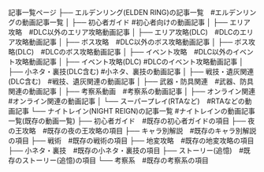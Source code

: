 記事一覧ページ
├── エルデンリング(ELDEN RING)の記事一覧　#エルデンリングの動画記事一覧
│   ├── 初心者ガイド  #初心者向けの動画記事
│   ├── エリア攻略　#DLC以外のエリア攻略動画記事
│   ├── エリア攻略(DLC)　#DLCのエリア攻略動画記事
│   ├── ボス攻略　#DLC以外のボス攻略動画記事
│   ├── ボス攻略(DLC)　#DLCのボス攻略動画記事
│   ├── イベント攻略　#DLC以外のイベント攻略動画記事
│   ├── イベント攻略(DLC)  #DLCのイベント攻略動画記事
│   ├── 小ネタ・裏技(DLC含む) #小ネタ、裏技の動画記事
│   ├── 戦技・遺灰関連(DLC含む)　#戦技、遺灰関連の動画記事
│   ├── 武器・防具関連　#武器、防具関連の動画記事
│   ├── 考察系動画　#考察系の動画記事
│   ├── オンライン関連　#オンライン関連の動画記事
│   └── スーパープレイ(RTAなど)　#RTAなどの動画記事
└── ナイトレイン(NIGHT REIGN)の記事一覧  #ナイトレインの動画記事一覧(既存の動画一覧)
    ├── 初心者ガイド　#既存の初心者ガイドの項目
    ├── 夜の王攻略　#既存の夜の王攻略の項目
    ├── キャラ別解説　#既存のキャラ別解説の項目
    ├── 戦術　#既存の戦術の項目
    ├── 地変攻略　#既存の地変攻略の項目
    ├── 小ネタ・裏技　#既存の小ネタ・裏技の項目
    ├── ストーリー(追憶)　#既存のストーリー(追憶)の項目
    └── 考察系　#既存の考察系の項目